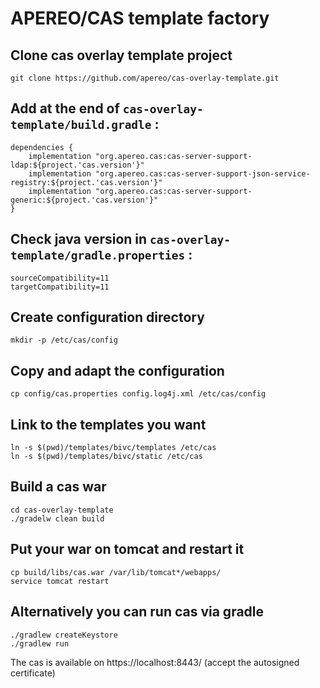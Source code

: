 # APEREO/CAS template factory

## Clone cas overlay template project 

    git clone https://github.com/apereo/cas-overlay-template.git

## Add at the end of `cas-overlay-template/build.gradle` :


    dependencies { 
    	implementation "org.apereo.cas:cas-server-support-ldap:${project.'cas.version'}"
    	implementation "org.apereo.cas:cas-server-support-json-service-registry:${project.'cas.version'}"
    	implementation "org.apereo.cas:cas-server-support-generic:${project.'cas.version'}"
    }

## Check java version in `cas-overlay-template/gradle.properties` :

    sourceCompatibility=11
    targetCompatibility=11

## Create configuration directory

    mkdir -p /etc/cas/config

## Copy and adapt the configuration

    cp config/cas.properties config.log4j.xml /etc/cas/config

## Link to the templates you want

    ln -s $(pwd)/templates/bivc/templates /etc/cas
    ln -s $(pwd)/templates/bivc/static /etc/cas

## Build a cas war

    cd cas-overlay-template
    ./gradelw clean build

## Put your war on tomcat and restart it

    cp build/libs/cas.war /var/lib/tomcat*/webapps/
    service tomcat restart

## Alternatively you can run cas via gradle

    ./gradlew createKeystore
    ./gradlew run

The cas is available on https://localhost:8443/ (accept the autosigned certificate)


